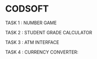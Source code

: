 # CODSOFT

TASK 1 : NUMBER GAME

TASK 2 : STUDENT GRADE CALCULATOR

TASK 3 : ATM INTERFACE

TASK 4 : CURRENCY CONVERTER:
